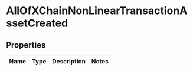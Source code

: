 # AllOfXChainNonLinearTransactionAssetCreated

## Properties
Name | Type | Description | Notes
------------ | ------------- | ------------- | -------------
